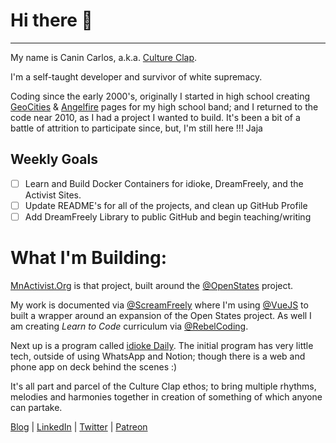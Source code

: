 # Hi there 👋
---
My name is Canin Carlos, a.k.a. [Culture Clap](https://www.cultureclap.com).

I'm a self-taught developer and survivor of white supremacy.

Coding since the early 2000's, originally I started in high school creating [GeoCities](https://en.wikipedia.org/wiki/Yahoo!_GeoCities) & [Angelfire](https://en.wikipedia.org/wiki/Angelfire) pages for my high school band; and I returned to the code near 2010, as I had a project I wanted to build. It's been a bit of a battle of attrition to participate since, but, I'm still here !!! Jaja

## Weekly Goals
- [ ] Learn and Build Docker Containers for idioke, DreamFreely, and the Activist Sites.
- [ ] Update README's for all of the projects, and clean up GitHub Profile
- [ ] Add DreamFreely Library to public GitHub and begin teaching/writing

# What I'm Building:

[MnActivist.Org](https//www.mnactivist.org) is that project, built around the [@OpenStates](//www.github.com/OpenStates) project.

My work is documented via [@ScreamFreely](//www.github.com/ScreamFreely) where I'm using [@VueJS](//www.github.com/vuejs) to built a wrapper around an expansion of the Open States project. As well I am creating *Learn to Code* curriculum via [@RebelCoding](//www.github.com/RebelCoding).

Next up is a program called [idioke Daily](//www.idioke.com). The initial program has very little tech, outside of using WhatsApp and Notion; though there is a web and phone app on deck behind the scenes :)

It's all part and parcel of the Culture Clap ethos; to bring multiple rhythms, melodies and harmonies together in creation of something of which anyone can partake.

[Blog](//blog.cultureclap.com) | [LinkedIn](//linkedin.com/in/cultureclap) | [Twitter](//twitter.com/cultureclap) | [Patreon](//patreon.com/cultureclap) 

<!--
**cultureclap/cultureclap** is a ✨ _special_ ✨ repository because its `README.md` (this file) appears on your GitHub profile.

Here are some ideas to get you started:

- 🔭 I’m currently working on ...
- 🌱 I’m currently learning ...
- 👯 I’m looking to collaborate on ...
- 🤔 I’m looking for help with ...
- 💬 Ask me about ...
- 📫 How to reach me: ...
- 😄 Pronouns: ...
- ⚡ Fun fact: ...
-->
